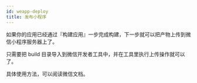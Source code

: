 ```yaml
---
id: weapp-deploy
title: 发布小程序
---
```


如果你的应用已经通过『构建应用』一步完成构建，下一步就可以把产物上传到微信小程序服务器上了。

只需要把 build 目录导入到微信开发者工具中，并在工具里执行上传操作就可以了。

具体使用方法，可以阅读微信文档。